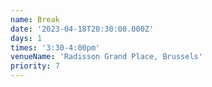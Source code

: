 ```yaml
---
name: Break
date: '2023-04-18T20:30:00.000Z'
days: 1
times: '3:30-4:00pm'
venueName: 'Radisson Grand Place, Brussels'
priority: 7
---
```


